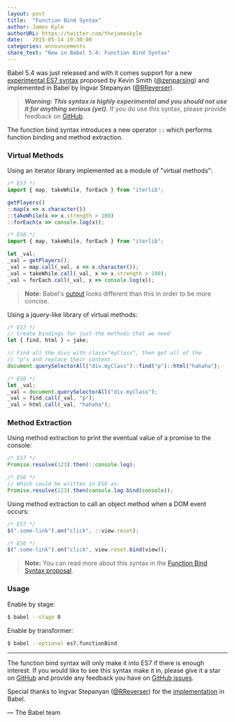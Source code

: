 ```yaml
---
layout: post
title:  "Function Bind Syntax"
author: James Kyle
authorURL: https://twitter.com/thejameskyle
date:   2015-05-14 19:30:00
categories: announcements
share_text: "New in Babel 5.4: Function Bind Syntax"
---
```


Babel 5.4 was just released and with it comes support for a new
[experimental ES7 syntax](https://github.com/zenparsing/es-function-bind)
proposed by Kevin Smith ([@zenparsing](https://github.com/zenparsing)) and
implemented in Babel by Ingvar Stepanyan
([@RReverser](https://github.com/RReverser)).

<!--truncate-->

> ***Warning: This syntax is highly experimental and you should not use
> it for anything serious (yet).*** If you do use this syntax, please
> provide feedback on [GitHub](https://github.com/zenparsing/es-function-bind).

The function bind syntax introduces a new operator `::` which performs function
binding and method extraction.

### Virtual Methods

Using an iterator library implemented as a module of "virtual methods":

```js
/* ES7 */
import { map, takeWhile, forEach } from "iterlib";

getPlayers()
::map(x => x.character())
::takeWhile(x => x.strength > 100)
::forEach(x => console.log(x));
```
```js
/* ES6 */
import { map, takeWhile, forEach } from "iterlib";

let _val;
_val = getPlayers();
_val = map.call(_val, x => x.character());
_val = takeWhile.call(_val, x => x.strength > 100);
_val = forEach.call(_val, x => console.log(x));
```

> **Note:** Babel's [output](/repl/#?experimental=true&evaluate=false&loose=false&spec=false&playground=false&code=import%20%7B%20map%2C%20takeWhile%2C%20forEach%20%7D%20from%20%22iterlib%22%3B%0A%0AgetPlayers()%0A%3A%3Amap(x%20%3D%3E%20x.character())%0A%3A%3AtakeWhile(x%20%3D%3E%20x.strength%20%3E%20100)%0A%3A%3AforEach(x%20%3D%3E%20console.log(x))%3B)
> looks different than this in order to be more concise.

Using a jquery-like library of virtual methods:

```js
/* ES7 */
// Create bindings for just the methods that we need
let { find, html } = jake;

// Find all the divs with class="myClass", then get all of the
// "p"s and replace their content.
document.querySelectorAll("div.myClass")::find("p")::html("hahaha");
```
```js
/* ES6 */
let _val;
_val = document.querySelectorAll("div.myClass");
_val = find.call(_val, "p");
_val = html.call(_val, "hahaha");
```

### Method Extraction

Using method extraction to print the eventual value of a promise to the console:

```js
/* ES7 */
Promise.resolve(123).then(::console.log);
```
```js
/* ES6 */
// Which could be written in ES6 as:
Promise.resolve(123).then(console.log.bind(console));
```

Using method extraction to call an object method when a DOM event occurs:

```js
/* ES7 */
$(".some-link").on("click", ::view.reset);
```
```js
/* ES6 */
$(".some-link").on("click", view.reset.bind(view));
```

> **Note:** You can read more about this syntax in the
> [Function Bind Syntax proposal](https://github.com/zenparsing/es-function-bind).

### Usage

Enable by stage:

```sh
$ babel --stage 0
```

Enable by transformer:

```sh
$ babel --optional es7.functionBind
```

---

The function bind syntax will only make it into ES7 if there is enough interest.
If you would like to see this syntax make it in, please give it a star on
[GitHub](https://github.com/zenparsing/es-function-bind) and provide any
feedback you have on [GitHub issues](https://github.com/zenparsing/es-function-bind/issues).

Special thanks to Ingvar Stepanyan ([@RReverser](https://github.com/RReverser))
for the [implementation](https://github.com/babel/babel/pull/1518) in Babel.

<p class="text-right">— The Babel team</p>
